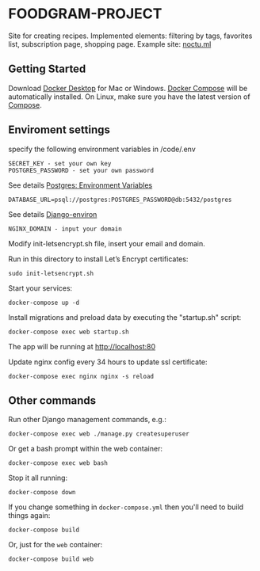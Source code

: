 # FOODGRAM-PROJECT

Site for creating recipes. Implemented elements: filtering by tags, favorites list, subscription page, shopping page.
Example site: [noctu.ml](https://noctu.ml)

## Getting Started

Download [Docker Desktop](https://www.docker.com/products/docker-desktop) for Mac or Windows. [Docker Compose](https://docs.docker.com/compose) will be automatically installed. On Linux, make sure you have the latest version of [Compose](https://docs.docker.com/compose/install/).

## Enviroment settings

specify the following environment variables in /code/.env

    SECRET_KEY - set your own key
    POSTGRES_PASSWORD - set your own password

See details [Postgres: Environment Variables](https://hub.docker.com/_/postgres)

    DATABASE_URL=psql://postgres:POSTGRES_PASSWORD@db:5432/postgres

See details [Django-environ](https://django-environ.readthedocs.io/en/latest/#installation)

    NGINX_DOMAIN - input your domain

Modify init-letsencrypt.sh file, insert your email and domain.

Run in this directory to install Let’s Encrypt certificates:

    sudo init-letsencrypt.sh

Start your services:

    docker-compose up -d

Install migrations and preload data by executing the "startup.sh" script:

    docker-compose exec web startup.sh

The app will be running at [http://localhost:80](http://localhost:80)

Update nginx config every 34 hours to update ssl certificate:

    docker-compose exec nginx nginx -s reload

## Other commands

Run other Django management commands, e.g.:

    docker-compose exec web ./manage.py createsuperuser

Or get a bash prompt within the web container:

    docker-compose exec web bash

Stop it all running:

    docker-compose down

If you change something in `docker-compose.yml` then you'll need to build
things again:

    docker-compose build

Or, just for the `web` container:

    docker-compose build web
